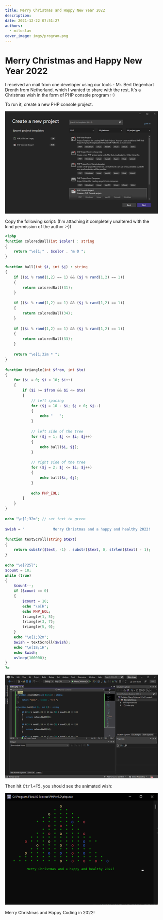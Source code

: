 ```yaml
---
title: Merry Christmas and Happy New Year 2022
description: 
date: 2021-12-22 07:51:27
authors:
  - miloslav
cover_image: imgs/program.png
---
```


# Merry Christmas and Happy New Year 2022

I received an mail from one developer using our tools - Mr. Bert Degenhart Drenth from Netherland, which I wanted to share with the rest. It's a Christmas wish in the form of PHP console program :-)

<!-- more -->

To run it, create a new PHP console project.

![New Console project](imgs/newproject.png)

Copy the following script: (I'm attaching it completely unaltered with the kind permission of the author :-))

```php
<?php
function coloredBall(int $color) : string
{
    return "\e[1;" . $color . "m O ";
}

function ball(int $i, int $j) : string
{
    if (($i % rand(1,2) == 1) && ($j % rand(1,2) == 1))
    {
        return coloredBall(31);
    }

    if (($i % rand(1,2) == 1) && ($j % rand(1,2) == 1))
    {
        return coloredBall(34);
    }

    if (($i % rand(1,2) == 1) && ($j % rand(1,2) == 1))
    {
        return coloredBall(33);
    }

    return "\e[1;32m * ";
}

function triangle(int $from, int $to)
{
    for ($i = 0; $i < 10; $i++)
    {
        if ($i >= $from && $i <= $to)
        {
            // left spacing
            for ($j = 10 - $i; $j > 0; $j--)
            {
                echo "   ";
            }

            // left side of the tree
            for ($j = 1; $j <= $i; $j++)
            {
                echo ball($i, $j);
            }

            // right side of the tree
            for ($j = 2; $j <= $i; $j++)
            {
                echo ball($i, $j);
            }

            echo PHP_EOL;
        }
    }
}

echo "\e[1;32m"; // set text to green

$wish = "             Merry Christmas and a happy and healthy 2022!            ";

function textScroll(string $text)
{
    return substr($text, -1) . substr($text, 0, strlen($text) - 1);
}

echo "\e[?25l";
$count = 10;
while (true)
{
    $count--;
    if ($count == 0)
    {
        $count = 10;
        echo "\e[H";
        echo PHP_EOL;
        triangle(1, 5);
        triangle(3, 7);
        triangle(5, 9);
    }
    echo "\e[1;32m";
    $wish = textScroll($wish);
    echo "\e[18;1H";
    echo $wish;
    usleep(100000);
}
?>
```

![Project loaded in VS2022](imgs/project.png)

Then hit <kbd>Ctrl+F5</kbd>, you should see the animated wish:

![The Wish](imgs/program.png)

Merry Christmas and Happy Coding in 2022!